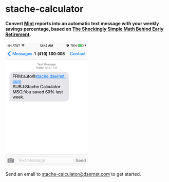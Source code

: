 # stache-calculator

#### Convert [Mint](http://mint.com) reports into an automatic text message with your weekly savings percentage, based on [The Shockingly Simple Math Behind Early Retirement](http://www.mrmoneymustache.com/2012/01/13/the-shockingly-simple-math-behind-early-retirement).

![stache-calculator screenshot](screenshot.png)

Send an email to [stache-calculator@dsernst.com](mailto:stache-calculator@dsernst.com) to get started.
